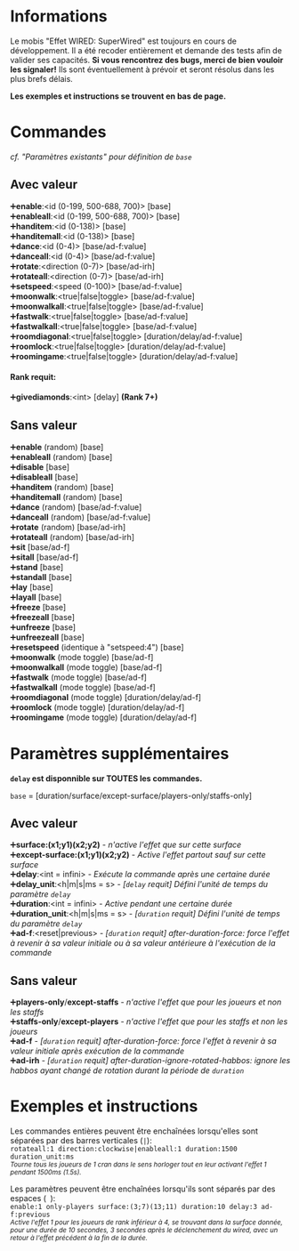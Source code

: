 # Informations

Le mobis "Effet WIRED: SuperWired" est toujours en cours de développement. Il a été recoder entièrement et demande des tests afin de valider ses capacités. **Si vous rencontrez des bugs, merci de bien vouloir les signaler!** Ils sont éventuellement à prévoir et seront résolus dans les plus brefs délais.

**Les exemples et instructions se trouvent en bas de page.**

# Commandes

*cf. "Paramètres existants" pour définition de `base`*

## Avec valeur
➕**enable**:<id (0-199, 500-688, 700)> [base]  
➕**enableall**:<id (0-199, 500-688, 700)> [base]  
➕**handitem**:<id (0-138)> [base]  
➕**handitemall**:<id (0-138)> [base]  
➕**dance**:<id (0-4)> [base/ad-f:value]  
➕**danceall**:<id (0-4)> [base/ad-f:value]  
➕**rotate**:<direction (0-7)> [base/ad-irh]  
➕**rotateall**:<direction (0-7)> [base/ad-irh]  
➕**setspeed**:<speed (0-100)> [base/ad-f:value]  
➕**moonwalk**:<true|false|toggle> [base/ad-f:value]  
➕**moonwalkall**:<true|false|toggle> [base/ad-f:value]  
➕**fastwalk**:<true|false|toggle> [base/ad-f:value]  
➕**fastwalkall**:<true|false|toggle> [base/ad-f:value]  
➕**roomdiagonal**:<true|false|toggle> [duration/delay/ad-f:value]  
➕**roomlock**:<true|false|toggle> [duration/delay/ad-f:value]  
➕**roomingame**:<true|false|toggle> [duration/delay/ad-f:value]  

#### Rank requit:

➕**givediamonds**:\<int> [delay] **(Rank 7+)**

## Sans valeur
➕**enable** (random) [base]  
➕**enableall** (random) [base]  
➕**disable** [base]  
➕**disableall** [base]  
➕**handitem** (random) [base]  
➕**handitemall** (random) [base]  
➕**dance** (random) [base/ad-f:value]  
➕**danceall** (random) [base/ad-f:value]  
➕**rotate** (random) [base/ad-irh]  
➕**rotateall** (random) [base/ad-irh]  
➕**sit** [base/ad-f]  
➕**sitall** [base/ad-f]  
➕**stand** [base]  
➕**standall** [base]  
➕**lay** [base]  
➕**layall** [base]  
➕**freeze** [base]  
➕**freezeall** [base]  
➕**unfreeze** [base]  
➕**unfreezeall** [base]  
➕**resetspeed** (identique à "setspeed:4") [base]  
➕**moonwalk** (mode toggle) [base/ad-f]  
➕**moonwalkall** (mode toggle) [base/ad-f]  
➕**fastwalk** (mode toggle) [base/ad-f]  
➕**fastwalkall** (mode toggle) [base/ad-f]  
➕**roomdiagonal** (mode toggle) [duration/delay/ad-f]  
➕**roomlock** (mode toggle) [duration/delay/ad-f]  
➕**roomingame** (mode toggle) [duration/delay/ad-f]  

# Paramètres supplémentaires

**`delay` est disponnible sur TOUTES les commandes.**

`base` = [duration/surface/except-surface/players-only/staffs-only]

## Avec valeur
➕**surface:(x1;y1)(x2;y2)** - *n'active l'effet que sur cette surface*  
➕**except-surface:(x1;y1)(x2;y2)** - *Active l'effet partout sauf sur cette surface*  
➕**delay**:<int = infini> - *Exécute la commande après une certaine durée*  
➕**delay_unit**:<h|m|s|ms = s> - *[`delay` requit] Défini l'unité de temps du paramètre `delay`*  
➕**duration**:<int = infini> - *Active pendant une certaine durée*  
➕**duration_unit**:<h|m|s|ms = s> - *[`duration` requit] Défini l'unité de temps du paramètre `delay`*  
➕**ad-f**:<reset|previous> - *[`duration` requit] after-duration-force: force l'effet à revenir à sa valeur initiale ou à sa valeur antérieure à l'exécution de la commande*  

## Sans valeur
➕**players-only**/**except-staffs** - *n'active l'effet que pour les joueurs et non les staffs*  
➕**staffs-only**/**except-players** - *n'active l'effet que pour les staffs et non les joueurs*  
➕**ad-f** - *[`duration` requit] after-duration-force: force l'effet à revenir à sa valeur initiale après exécution de la commande*  
➕**ad-irh** - *[`duration` requit] after-duration-ignore-rotated-habbos: ignore les habbos ayant changé de rotation durant la période de `duration`*  

# Exemples et instructions

Les commandes entières peuvent être enchaînées lorsqu'elles sont séparées par des barres verticales (`|`):  
```rotateall:1 direction:clockwise|enableall:1 duration:1500 duration_unit:ms```  
<sub>*Tourne tous les joueurs de 1 cran dans le sens horloger tout en leur activant l'effet 1 pendant 1500ms (1.5s).*</sub>

Les paramètres peuvent être enchaînées lorsqu'ils sont séparés par des espaces (` `):  
```enable:1 only-players surface:(3;7)(13;11) duration:10 delay:3 ad-f:previous```  
<sub>*Active l'effet 1 pour les joueurs de rank inférieur à 4, se trouvant dans la surface donnée, pour une durée de 10 secondes, 3 secondes après le déclenchement du wired, avec un retour à l'effet précédent à la fin de la durée.*</sub>
